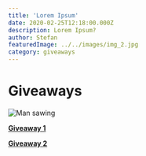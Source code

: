 ```yaml
---
title: 'Lorem Ipsum'
date: 2020-02-25T12:18:00.000Z
description: Lorem Ipsum?
author: Stefan
featuredImage: ../../images/img_2.jpg
category: giveaways
---
```


# Giveaways

![Man sawing](../../images/img_1.jpg)

[**Giveaway 1**](/giveaway1) 

[**Giveaway 2**](/giveaway2)  

